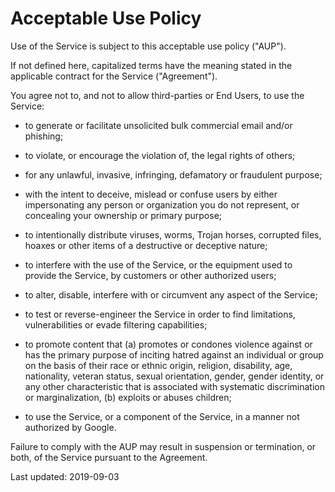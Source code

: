 Acceptable Use Policy
=====================

Use of the Service is subject to this acceptable use policy ("AUP").

If not defined here, capitalized terms have the meaning stated in the applicable contract for the Service ("Agreement").

You agree not to, and not to allow third-parties or End Users, to use the Service:

*   to generate or facilitate unsolicited bulk commercial email and/or phishing;
    
*   to violate, or encourage the violation of, the legal rights of others;
    
*   for any unlawful, invasive, infringing, defamatory or fraudulent purpose;
    
*   with the intent to deceive, mislead or confuse users by either impersonating any person or organization you do not represent, or concealing your ownership or primary purpose; 
    
*   to intentionally distribute viruses, worms, Trojan horses, corrupted files, hoaxes or other items of a destructive or deceptive nature;
    
*   to interfere with the use of the Service, or the equipment used to provide the Service, by customers or other authorized users;
    
*   to alter, disable, interfere with or circumvent any aspect of the Service;
    
*   to test or reverse-engineer the Service in order to find limitations, vulnerabilities or evade filtering capabilities;
    
*   to promote content that (a) promotes or condones violence against or has the primary purpose of inciting hatred against an individual or group on the basis of their race or ethnic origin, religion, disability, age, nationality, veteran status, sexual orientation, gender, gender identity, or any other characteristic that is associated with systematic discrimination or marginalization, (b) exploits or abuses children;   
    
*   to use the Service, or a component of the Service, in a manner not authorized by Google.  
    

Failure to comply with the AUP may result in suspension or termination, or both, of the Service pursuant to the Agreement.

Last updated: 2019-09-03